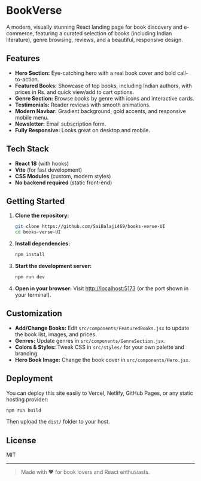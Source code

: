 # BookVerse

A modern, visually stunning React landing page for book discovery and e-commerce, featuring a curated selection of books (including Indian literature), genre browsing, reviews, and a beautiful, responsive design.

## Features
- **Hero Section:** Eye-catching hero with a real book cover and bold call-to-action.
- **Featured Books:** Showcase of top books, including Indian authors, with prices in Rs. and quick view/add to cart options.
- **Genre Section:** Browse books by genre with icons and interactive cards.
- **Testimonials:** Reader reviews with smooth animations.
- **Modern Navbar:** Gradient background, gold accents, and responsive mobile menu.
- **Newsletter:** Email subscription form.
- **Fully Responsive:** Looks great on desktop and mobile.

## Tech Stack
- **React 18** (with hooks)
- **Vite** (for fast development)
- **CSS Modules** (custom, modern styles)
- **No backend required** (static front-end)

## Getting Started
1. **Clone the repository:**
   ```bash
   git clone https://github.com/SaiBalaji469/books-verse-UI
   cd books-verse-UI
   ```
2. **Install dependencies:**
   ```bash
   npm install
   ```
3. **Start the development server:**
   ```bash
   npm run dev
   ```
4. **Open in your browser:**
   Visit [http://localhost:5173](http://localhost:5173) (or the port shown in your terminal).

## Customization
- **Add/Change Books:** Edit `src/components/FeaturedBooks.jsx` to update the book list, images, and prices.
- **Genres:** Update genres in `src/components/GenreSection.jsx`.
- **Colors & Styles:** Tweak CSS in `src/styles/` for your own palette and branding.
- **Hero Book Image:** Change the book cover in `src/components/Hero.jsx`.

## Deployment
You can deploy this site easily to Vercel, Netlify, GitHub Pages, or any static hosting provider:
```bash
npm run build
```
Then upload the `dist/` folder to your host.

## License
MIT

---

> Made with ❤️ for book lovers and React enthusiasts.
